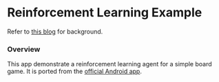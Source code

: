 # Reinforcement Learning Example 

Refer to [this blog](https://blog.tensorflow.org/2021/10/building-board-game-app-with-tensorflow.html) for background.

### Overview

This app demonstrate a reinforcement learning agent for a simple board game. It is ported from the [official Android app](https://www.tensorflow.org/lite/examples/reinforcement_learning/overview).
